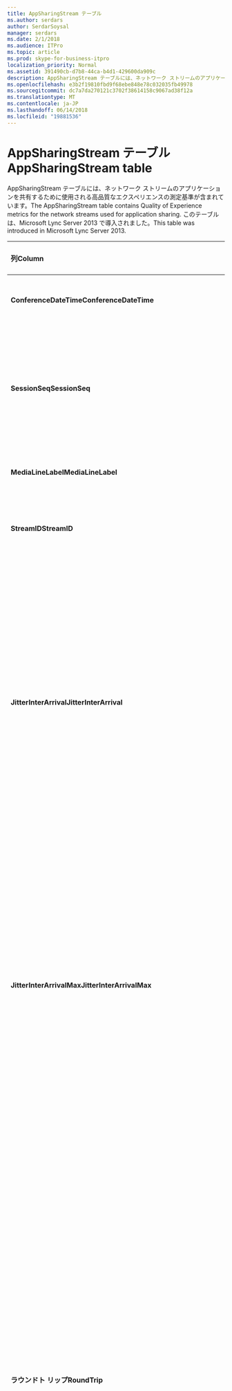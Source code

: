 ```yaml
---
title: AppSharingStream テーブル
ms.author: serdars
author: SerdarSoysal
manager: serdars
ms.date: 2/1/2018
ms.audience: ITPro
ms.topic: article
ms.prod: skype-for-business-itpro
localization_priority: Normal
ms.assetid: 391490cb-d7b8-44ca-b4d1-429600da909c
description: AppSharingStream テーブルには、ネットワーク ストリームのアプリケーションを共有するために使用される高品質なエクスペリエンスの測定基準が含まれています。 このテーブルは、Microsoft Lync Server 2013 で導入されました。
ms.openlocfilehash: e3b2f19810fbd9f68ebe848e78c032035fb49978
ms.sourcegitcommit: dc7a7da270121c3702f38614158c9067ad38f12a
ms.translationtype: MT
ms.contentlocale: ja-JP
ms.lasthandoff: 06/14/2018
ms.locfileid: "19881536"
---
```

# <a name="appsharingstream-table"></a><span data-ttu-id="efdb5-104">AppSharingStream テーブル</span><span class="sxs-lookup"><span data-stu-id="efdb5-104">AppSharingStream table</span></span>
 
<span data-ttu-id="efdb5-105">AppSharingStream テーブルには、ネットワーク ストリームのアプリケーションを共有するために使用される高品質なエクスペリエンスの測定基準が含まれています。</span><span class="sxs-lookup"><span data-stu-id="efdb5-105">The AppSharingStream table contains Quality of Experience metrics for the network streams used for application sharing.</span></span> <span data-ttu-id="efdb5-106">このテーブルは、Microsoft Lync Server 2013 で導入されました。</span><span class="sxs-lookup"><span data-stu-id="efdb5-106">This table was introduced in Microsoft Lync Server 2013.</span></span>
  
|<span data-ttu-id="efdb5-107">**列**</span><span class="sxs-lookup"><span data-stu-id="efdb5-107">**Column**</span></span>|<span data-ttu-id="efdb5-108">**データ型**</span><span class="sxs-lookup"><span data-stu-id="efdb5-108">**Data Type**</span></span>|<span data-ttu-id="efdb5-109">**キーまたはインデックス**</span><span class="sxs-lookup"><span data-stu-id="efdb5-109">**Key/Index**</span></span>|<span data-ttu-id="efdb5-110">**詳細**</span><span class="sxs-lookup"><span data-stu-id="efdb5-110">**Details**</span></span>|
|:-----|:-----|:-----|:-----|
|<span data-ttu-id="efdb5-111">**ConferenceDateTime**</span><span class="sxs-lookup"><span data-stu-id="efdb5-111">**ConferenceDateTime**</span></span> <br/> |<span data-ttu-id="efdb5-112">日付時刻</span><span class="sxs-lookup"><span data-stu-id="efdb5-112">dateTime</span></span>  <br/> |<span data-ttu-id="efdb5-113">プライマリ サーバーで、外部</span><span class="sxs-lookup"><span data-stu-id="efdb5-113">Primary, Foreign</span></span>  <br/> |<span data-ttu-id="efdb5-114">日付と時刻、セッションを開始します。</span><span class="sxs-lookup"><span data-stu-id="efdb5-114">Date and time that the session started.</span></span>  <br/> |
|<span data-ttu-id="efdb5-115">**SessionSeq**</span><span class="sxs-lookup"><span data-stu-id="efdb5-115">**SessionSeq**</span></span> <br/> |<span data-ttu-id="efdb5-116">int</span><span class="sxs-lookup"><span data-stu-id="efdb5-116">int</span></span>  <br/> |<span data-ttu-id="efdb5-117">プライマリ サーバーで、外部</span><span class="sxs-lookup"><span data-stu-id="efdb5-117">Primary, Foreign</span></span>  <br/> |<span data-ttu-id="efdb5-118">同時日付けと同時に開始されたセッションの間で区別するために使用される一連の識別子です。</span><span class="sxs-lookup"><span data-stu-id="efdb5-118">Sequential identifier used to distinguish between sessions that started on the same date and at the same time.</span></span>  <br/> |
|<span data-ttu-id="efdb5-119">**MediaLineLabel**</span><span class="sxs-lookup"><span data-stu-id="efdb5-119">**MediaLineLabel**</span></span> <br/> |<span data-ttu-id="efdb5-120">tinyint</span><span class="sxs-lookup"><span data-stu-id="efdb5-120">tinyint</span></span>  <br/> |<span data-ttu-id="efdb5-121">プライマリ サーバーで、外部</span><span class="sxs-lookup"><span data-stu-id="efdb5-121">Primary, Foreign</span></span>  <br/> | <span data-ttu-id="efdb5-122">[MediaLine テーブル](https://docs.microsoft.com/en-us/skypeforbusiness/schema-reference/quality-of-experience-qoe-database-schema/medialine-0)を参照してください。</span><span class="sxs-lookup"><span data-stu-id="efdb5-122">See [MediaLine Table](https://docs.microsoft.com/en-us/skypeforbusiness/schema-reference/quality-of-experience-qoe-database-schema/medialine-0).</span></span> <br/> |
|<span data-ttu-id="efdb5-123">**StreamID**</span><span class="sxs-lookup"><span data-stu-id="efdb5-123">**StreamID**</span></span> <br/> |<span data-ttu-id="efdb5-124">int</span><span class="sxs-lookup"><span data-stu-id="efdb5-124">int</span></span>  <br/> |<span data-ttu-id="efdb5-125">Primary</span><span class="sxs-lookup"><span data-stu-id="efdb5-125">Primary</span></span>  <br/> |<span data-ttu-id="efdb5-126">ストリームを共有するアプリケーションの一意の識別子です。</span><span class="sxs-lookup"><span data-stu-id="efdb5-126">Unique identifier of the application sharing stream.</span></span>  <br/> |
|<span data-ttu-id="efdb5-127">**JitterInterArrival**</span><span class="sxs-lookup"><span data-stu-id="efdb5-127">**JitterInterArrival**</span></span> <br/> |<span data-ttu-id="efdb5-128">int</span><span class="sxs-lookup"><span data-stu-id="efdb5-128">int</span></span>  <br/> ||<span data-ttu-id="efdb5-p103">RTP パケットの着信間に検出された平均ジッター (ジッターとは、通話の "揺れ" の測定値です)。通常、この値が高い場合は、輻輳やメディア サーバーの過負荷の原因が考えられます。その結果、音声のひずみや欠落が生じます。</span><span class="sxs-lookup"><span data-stu-id="efdb5-p103">Average jitter detected between RTP packet arrivals. (Jitter is a measure of the "shakiness" of a call.) High jitter values are typically caused by congestion or an overloaded media server, and result in distorted or lost audio.</span></span>  <br/> |
|<span data-ttu-id="efdb5-131">**JitterInterArrivalMax**</span><span class="sxs-lookup"><span data-stu-id="efdb5-131">**JitterInterArrivalMax**</span></span> <br/> |<span data-ttu-id="efdb5-132">int</span><span class="sxs-lookup"><span data-stu-id="efdb5-132">int</span></span>  <br/> ||<span data-ttu-id="efdb5-133">最大変位は RTP パケットの到着の間に検出します。</span><span class="sxs-lookup"><span data-stu-id="efdb5-133">Maximum jitter detected between RTP packet arrivals.</span></span> <span data-ttu-id="efdb5-134">(ジッタとは、呼び出しの「揺れ」の尺度のことです)。高ジッタ値は、通常負荷またはオーバー ロードされたメディア サーバーでは、によって発生し、オーディオがゆがんでいる、または失われると。</span><span class="sxs-lookup"><span data-stu-id="efdb5-134">(Jitter is a measure of the "shakiness" of a call.) High jitter values are typically caused by congestion or an overloaded media server, and result in distorted or lost audio.</span></span>  <br/> |
|<span data-ttu-id="efdb5-135">**ラウンドト リップ**</span><span class="sxs-lookup"><span data-stu-id="efdb5-135">**RoundTrip**</span></span> <br/> |<span data-ttu-id="efdb5-136">int</span><span class="sxs-lookup"><span data-stu-id="efdb5-136">int</span></span>  <br/> ||<span data-ttu-id="efdb5-p105">リアルタイム転送プロトコル (RTP) パケットが別のエンドポイントとの間を往復するのに要する平均時間 (ミリ秒単位)。200 ミリ秒以下の往復時間が許容できる品質と見なされます。</span><span class="sxs-lookup"><span data-stu-id="efdb5-p105">Average amount of (in milliseconds) required for a Real-Time Transport Protocol packet to travel to another endpoint and then back. Round-trip times of 200 milliseconds or less are considered of acceptable quality.</span></span>  <br/> <span data-ttu-id="efdb5-p106">この値が高い場合は、国際通話ルーティング、ルーティングの構成ミス、メディア サーバーの過負荷などの原因が考えられます。その結果、双方向のリアルタイムの音声会話が難しくなります。</span><span class="sxs-lookup"><span data-stu-id="efdb5-p106">High round-trip values can be caused by international call routing; a routing misconfiguration; or an overloaded media server. High round-trip times result in difficulties with two-way, real-time audio conversations.</span></span>  <br/> |
|<span data-ttu-id="efdb5-141">**RoundTripMax**</span><span class="sxs-lookup"><span data-stu-id="efdb5-141">**RoundTripMax**</span></span> <br/> |<span data-ttu-id="efdb5-142">int</span><span class="sxs-lookup"><span data-stu-id="efdb5-142">int</span></span>  <br/> ||<span data-ttu-id="efdb5-143">最大量 (単位はミリ秒) のリアルタイム転送プロトコル パケットを別のエンドポイントに移動し、バックアップに必要な。</span><span class="sxs-lookup"><span data-stu-id="efdb5-143">Maximum amount of (in milliseconds) required for a Real-Time Transport Protocol packet to travel to another endpoint and then back.</span></span> <span data-ttu-id="efdb5-144">200 ミリ秒以下の往復時間が許容できる品質と見なされます。</span><span class="sxs-lookup"><span data-stu-id="efdb5-144">Round-trip times of 200 milliseconds or less are considered of acceptable quality.</span></span>  <br/> <span data-ttu-id="efdb5-p108">この値が高い場合は、国際通話ルーティング、ルーティングの構成ミス、メディア サーバーの過負荷などの原因が考えられます。その結果、双方向のリアルタイムの音声会話が難しくなります。</span><span class="sxs-lookup"><span data-stu-id="efdb5-p108">High round-trip values can be caused by international call routing; a routing misconfiguration; or an overloaded media server. High round-trip times result in difficulties with two-way, real-time audio conversations.</span></span>  <br/> |
|<span data-ttu-id="efdb5-147">**PacketLossRate**</span><span class="sxs-lookup"><span data-stu-id="efdb5-147">**PacketLossRate**</span></span> <br/> |<span data-ttu-id="efdb5-148">float</span><span class="sxs-lookup"><span data-stu-id="efdb5-148">float</span></span>  <br/> ||<span data-ttu-id="efdb5-p109">リアルタイム転送プロトコル (RTP) パケット損失の平均レート。(パケット損失は、RTP パケット、つまりインターネット経由で音声とビデオを転送するために使われるプロトコルの一種で、パケットが宛先に到達できなかったときに発生します)。この値が高い場合は、輻輳、帯域幅の不足、ワイヤレスの輻輳または干渉、メディア サーバーの過負荷などの原因が考えられます。パケット損失が発生すると、通常、音声のひずみや欠落が生じます。</span><span class="sxs-lookup"><span data-stu-id="efdb5-p109">Average rate of Real-Time Transport Protocol (RTP) packet loss. (Packet loss occurs when RTP packets, a protocol used for transmitting audio and video across the Internet, failed to reach their destination.) High loss rates are generally caused by congestion; lack of bandwidth; wireless congestion or interference; or an overloaded media server. Packet loss typically results in distorted or lost audio.</span></span>  <br/> |
|<span data-ttu-id="efdb5-152">**PacketLossRateMax**</span><span class="sxs-lookup"><span data-stu-id="efdb5-152">**PacketLossRateMax**</span></span> <br/> |<span data-ttu-id="efdb5-153">float</span><span class="sxs-lookup"><span data-stu-id="efdb5-153">float</span></span>  <br/> ||<span data-ttu-id="efdb5-154">リアルタイム転送プロトコル (RTP) パケット損失の最大速度です。</span><span class="sxs-lookup"><span data-stu-id="efdb5-154">Maximum rate of Real-Time Transport Protocol (RTP) packet loss.</span></span> <span data-ttu-id="efdb5-155">(パケット ・ ロスは、送信先に到達するのには、RTP パケットをインターネット経由でオーディオとビデオを送信するために使用されるプロトコルが失敗したとき発生します)。高損失率の原因として多い混雑します。帯域幅が不足しています。ワイヤレスの輻輳または干渉します。または、オーバー ロードされたメディア サーバーを選択します。</span><span class="sxs-lookup"><span data-stu-id="efdb5-155">(Packet loss occurs when RTP packets, a protocol used for transmitting audio and video across the Internet, failed to reach their destination.) High loss rates are generally caused by congestion; lack of bandwidth; wireless congestion or interference; or an overloaded media server.</span></span> <span data-ttu-id="efdb5-156">パケット損失が発生すると、通常、音声のひずみや欠落が生じます。</span><span class="sxs-lookup"><span data-stu-id="efdb5-156">Packet loss typically results in distorted or lost audio.</span></span>  <br/> |
|<span data-ttu-id="efdb5-157">**PacketUtilization**</span><span class="sxs-lookup"><span data-stu-id="efdb5-157">**PacketUtilization**</span></span> <br/> |<span data-ttu-id="efdb5-158">int</span><span class="sxs-lookup"><span data-stu-id="efdb5-158">int</span></span>  <br/> ||<span data-ttu-id="efdb5-159">送信されるパケットの数です。</span><span class="sxs-lookup"><span data-stu-id="efdb5-159">Number of packets sent.</span></span>  <br/> |
|<span data-ttu-id="efdb5-160">**BandwidthEst**</span><span class="sxs-lookup"><span data-stu-id="efdb5-160">**BandwidthEst**</span></span> <br/> |<span data-ttu-id="efdb5-161">int</span><span class="sxs-lookup"><span data-stu-id="efdb5-161">int</span></span>  <br/> ||<span data-ttu-id="efdb5-162">セッションの最後に使用可能な一方向の帯域幅を推定します。</span><span class="sxs-lookup"><span data-stu-id="efdb5-162">Estimated one-way bandwidth available at the end of the session.</span></span> <span data-ttu-id="efdb5-163">1 秒あたりのビット数で報告されます。</span><span class="sxs-lookup"><span data-stu-id="efdb5-163">Reported in bits per second.</span></span>  <br/> |
|<span data-ttu-id="efdb5-164">**AppSharingPayloadDescription**</span><span class="sxs-lookup"><span data-stu-id="efdb5-164">**AppSharingPayloadDescription**</span></span> <br/> |<span data-ttu-id="efdb5-165">int</span><span class="sxs-lookup"><span data-stu-id="efdb5-165">int</span></span>  <br/> ||<span data-ttu-id="efdb5-166">ペイロードを共有するアプリケーションの説明です。</span><span class="sxs-lookup"><span data-stu-id="efdb5-166">Description of the application sharing payload.</span></span>  <br/> |
|<span data-ttu-id="efdb5-167">**RelativeOneWayTotal**</span><span class="sxs-lookup"><span data-stu-id="efdb5-167">**RelativeOneWayTotal**</span></span> <br/> |<span data-ttu-id="efdb5-168">float</span><span class="sxs-lookup"><span data-stu-id="efdb5-168">float</span></span>  <br/> ||<span data-ttu-id="efdb5-169">一方向の遅延時間の合計金額です。</span><span class="sxs-lookup"><span data-stu-id="efdb5-169">Total amount of one-way latency.</span></span> <span data-ttu-id="efdb5-170">相対的な一方向の遅延時間は、クライアントとサーバー間の遅延を測定します。</span><span class="sxs-lookup"><span data-stu-id="efdb5-170">Relative one-way latency measures the delay between the client and the server.</span></span>  <br/> |
|<span data-ttu-id="efdb5-171">**RelativeOneWayAverage**</span><span class="sxs-lookup"><span data-stu-id="efdb5-171">**RelativeOneWayAverage**</span></span> <br/> |<span data-ttu-id="efdb5-172">float</span><span class="sxs-lookup"><span data-stu-id="efdb5-172">float</span></span>  <br/> ||<span data-ttu-id="efdb5-173">一方向の遅延時間の平均量。</span><span class="sxs-lookup"><span data-stu-id="efdb5-173">Average amount of one-way latency.</span></span> <span data-ttu-id="efdb5-174">相対的な一方向の遅延時間は、クライアントとサーバー間の遅延を測定します。</span><span class="sxs-lookup"><span data-stu-id="efdb5-174">Relative one-way latency measures the delay between the client and the server.</span></span>  <br/> |
|<span data-ttu-id="efdb5-175">**RelativeOneWayMax**</span><span class="sxs-lookup"><span data-stu-id="efdb5-175">**RelativeOneWayMax**</span></span> <br/> |<span data-ttu-id="efdb5-176">float</span><span class="sxs-lookup"><span data-stu-id="efdb5-176">float</span></span>  <br/> ||<span data-ttu-id="efdb5-177">一方向の遅延時間の最大数。</span><span class="sxs-lookup"><span data-stu-id="efdb5-177">Maximum amount of one-way latency.</span></span> <span data-ttu-id="efdb5-178">相対的な一方向の遅延時間は、クライアントとサーバー間の遅延を測定します。</span><span class="sxs-lookup"><span data-stu-id="efdb5-178">Relative one-way latency measures the delay between the client and the server.</span></span>  <br/> |
|<span data-ttu-id="efdb5-179">**RelativeOneWayBurstOccurrences**</span><span class="sxs-lookup"><span data-stu-id="efdb5-179">**RelativeOneWayBurstOccurrences**</span></span> <br/> |<span data-ttu-id="efdb5-180">int</span><span class="sxs-lookup"><span data-stu-id="efdb5-180">int</span></span>  <br/> ||<span data-ttu-id="efdb5-181">合計の一方向のバースト発生数です。</span><span class="sxs-lookup"><span data-stu-id="efdb5-181">Total one-way burst occurrences.</span></span> <span data-ttu-id="efdb5-182">「集中」の転送は、安定ではなく予期しない状態でのデータのフロー転送です。</span><span class="sxs-lookup"><span data-stu-id="efdb5-182">A "bursty" transmission is a transmission where data flows in unpredictable bursts as opposed to a steady stream.</span></span> <span data-ttu-id="efdb5-183">このメトリックは、クライアントとサーバー間のデータ フローを測定します。</span><span class="sxs-lookup"><span data-stu-id="efdb5-183">This metric measures data flow between the client and the server.</span></span>  <br/> |
|<span data-ttu-id="efdb5-184">**RelativeOneWayBurstDensity**</span><span class="sxs-lookup"><span data-stu-id="efdb5-184">**RelativeOneWayBurstDensity**</span></span> <br/> |<span data-ttu-id="efdb5-185">float</span><span class="sxs-lookup"><span data-stu-id="efdb5-185">float</span></span>  <br/> ||<span data-ttu-id="efdb5-186">合計の一方向のバースト密度。</span><span class="sxs-lookup"><span data-stu-id="efdb5-186">Total one-way burst density.</span></span> <span data-ttu-id="efdb5-187">「集中」の転送は、安定ではなく予期しない状態でのデータのフロー転送です。</span><span class="sxs-lookup"><span data-stu-id="efdb5-187">A "bursty" transmission is a transmission where data flows in unpredictable bursts as opposed to a steady stream.</span></span> <span data-ttu-id="efdb5-188">このメトリックは、クライアントとサーバー間のデータ フローを測定します。</span><span class="sxs-lookup"><span data-stu-id="efdb5-188">This metric measures data flow between the client and the server.</span></span>  <br/> |
|<span data-ttu-id="efdb5-189">**RelativeOneWayBurstDuration**</span><span class="sxs-lookup"><span data-stu-id="efdb5-189">**RelativeOneWayBurstDuration**</span></span> <br/> |<span data-ttu-id="efdb5-190">float</span><span class="sxs-lookup"><span data-stu-id="efdb5-190">float</span></span>  <br/> ||<span data-ttu-id="efdb5-191">合計の一方向のバーストの継続時間です。</span><span class="sxs-lookup"><span data-stu-id="efdb5-191">Total one-way burst duration.</span></span> <span data-ttu-id="efdb5-192">「集中」の転送は、安定ではなく予期しない状態でのデータのフロー転送です。</span><span class="sxs-lookup"><span data-stu-id="efdb5-192">A "bursty" transmission is a transmission where data flows in unpredictable bursts as opposed to a steady stream.</span></span> <span data-ttu-id="efdb5-193">このメトリックは、クライアントとサーバー間のデータ フローを測定します。</span><span class="sxs-lookup"><span data-stu-id="efdb5-193">This metric measures data flow between the client and the server.</span></span>  <br/> |
|<span data-ttu-id="efdb5-194">**RelativeOneWayGapOccurrences**</span><span class="sxs-lookup"><span data-stu-id="efdb5-194">**RelativeOneWayGapOccurrences**</span></span> <br/> |<span data-ttu-id="efdb5-195">int</span><span class="sxs-lookup"><span data-stu-id="efdb5-195">int</span></span>  <br/> ||<span data-ttu-id="efdb5-196">合計の一方向のギャップの発生数です。</span><span class="sxs-lookup"><span data-stu-id="efdb5-196">Total one-way gap occurrences.</span></span> <span data-ttu-id="efdb5-197">「集中」の転送では、転送、安定したストリームではなく予期しない状態でのデータのフローギャップは、これらのバーストの間の遅延を指定します。</span><span class="sxs-lookup"><span data-stu-id="efdb5-197">A "bursty" transmission is a transmission where data flows in unpredictable bursts as opposed to a steady stream; gaps indicate delays between these bursts.</span></span> <span data-ttu-id="efdb5-198">このメトリックは、クライアントとサーバー間のデータ フローを測定します。</span><span class="sxs-lookup"><span data-stu-id="efdb5-198">This metric measures data flow between the client and the server.</span></span>  <br/> |
|<span data-ttu-id="efdb5-199">**RelativeOneWayGapDensity**</span><span class="sxs-lookup"><span data-stu-id="efdb5-199">**RelativeOneWayGapDensity**</span></span> <br/> |<span data-ttu-id="efdb5-200">float</span><span class="sxs-lookup"><span data-stu-id="efdb5-200">float</span></span>  <br/> ||<span data-ttu-id="efdb5-201">合計の一方向のギャップ密度。</span><span class="sxs-lookup"><span data-stu-id="efdb5-201">Total one-way gap density.</span></span> <span data-ttu-id="efdb5-202">「集中」の転送では、転送、安定したストリームではなく予期しない状態でのデータのフローギャップは、これらのバーストの間の遅延を指定します。</span><span class="sxs-lookup"><span data-stu-id="efdb5-202">A "bursty" transmission is a transmission where data flows in unpredictable bursts as opposed to a steady stream; gaps indicate delays between these bursts.</span></span> <span data-ttu-id="efdb5-203">このメトリックは、クライアントとサーバー間のデータ フローを測定します。</span><span class="sxs-lookup"><span data-stu-id="efdb5-203">This metric measures data flow between the client and the server.</span></span>  <br/> |
|<span data-ttu-id="efdb5-204">**RelativeOneWayGapDuration**</span><span class="sxs-lookup"><span data-stu-id="efdb5-204">**RelativeOneWayGapDuration**</span></span> <br/> |<span data-ttu-id="efdb5-205">float</span><span class="sxs-lookup"><span data-stu-id="efdb5-205">float</span></span>  <br/> ||<span data-ttu-id="efdb5-206">合計の一方向のギャップの期間です。</span><span class="sxs-lookup"><span data-stu-id="efdb5-206">Total one-way gap duration.</span></span> <span data-ttu-id="efdb5-207">「集中」の転送では、転送、安定したストリームではなく予期しない状態でのデータのフローギャップは、これらのバーストの間の遅延を指定します。</span><span class="sxs-lookup"><span data-stu-id="efdb5-207">A "bursty" transmission is a transmission where data flows in unpredictable bursts as opposed to a steady stream; gaps indicate delays between these bursts.</span></span> <span data-ttu-id="efdb5-208">このメトリックは、クライアントとサーバー間のデータ フローを測定します。</span><span class="sxs-lookup"><span data-stu-id="efdb5-208">This metric measures data flow between the client and the server.</span></span>  <br/> |
|<span data-ttu-id="efdb5-209">**ApplicationSharingType**</span><span class="sxs-lookup"><span data-stu-id="efdb5-209">**ApplicationSharingType**</span></span> <br/> |<span data-ttu-id="efdb5-210">varChar(256)</span><span class="sxs-lookup"><span data-stu-id="efdb5-210">varChar(256)</span></span>  <br/> ||<span data-ttu-id="efdb5-211">(共有またはビューアー) に、アプリケーション ロールとコンテンツを入力します。</span><span class="sxs-lookup"><span data-stu-id="efdb5-211">Application role (Sharer or Viewer) and content type.</span></span>  <br/> |
|<span data-ttu-id="efdb5-212">**RDPTileProcessingLatencyTotal**</span><span class="sxs-lookup"><span data-stu-id="efdb5-212">**RDPTileProcessingLatencyTotal**</span></span> <br/> |<span data-ttu-id="efdb5-213">float</span><span class="sxs-lookup"><span data-stu-id="efdb5-213">float</span></span>  <br/> ||<span data-ttu-id="efdb5-214">リモート デスクトップ プロトコル (RDP) タイルの処理時間の合計です。</span><span class="sxs-lookup"><span data-stu-id="efdb5-214">Total processing time for remote desktop protocol (RDP) tiles.</span></span> <span data-ttu-id="efdb5-215">表示エクスペリエンスで遅延が長く高い合計に相当します。</span><span class="sxs-lookup"><span data-stu-id="efdb5-215">A higher total equates to a longer delay in the viewing experience.</span></span>  <br/> |
|<span data-ttu-id="efdb5-216">**RDPTileProcessingLatencyAverage**</span><span class="sxs-lookup"><span data-stu-id="efdb5-216">**RDPTileProcessingLatencyAverage**</span></span> <br/> |<span data-ttu-id="efdb5-217">float</span><span class="sxs-lookup"><span data-stu-id="efdb5-217">float</span></span>  <br/> ||<span data-ttu-id="efdb5-218">リモート デスクトップ プロトコル (RDP) タイルの処理時間の平均値します。</span><span class="sxs-lookup"><span data-stu-id="efdb5-218">Average processing time for remote desktop protocol (RDP) tiles.</span></span> <span data-ttu-id="efdb5-219">表示エクスペリエンスで遅延が長く高い合計に相当します。</span><span class="sxs-lookup"><span data-stu-id="efdb5-219">A higher total equates to a longer delay in the viewing experience.</span></span>  <br/> |
|<span data-ttu-id="efdb5-220">**RDPTileProcessingLatencyMax**</span><span class="sxs-lookup"><span data-stu-id="efdb5-220">**RDPTileProcessingLatencyMax**</span></span> <br/> |<span data-ttu-id="efdb5-221">float</span><span class="sxs-lookup"><span data-stu-id="efdb5-221">float</span></span>  <br/> ||<span data-ttu-id="efdb5-222">リモート デスクトップ プロトコル (RDP) の最大の処理時間を並べて表示します。</span><span class="sxs-lookup"><span data-stu-id="efdb5-222">Maximum processing time for remote desktop protocol (RDP) tiles.</span></span> <span data-ttu-id="efdb5-223">表示エクスペリエンスで遅延が長く高い合計に相当します。</span><span class="sxs-lookup"><span data-stu-id="efdb5-223">A higher total equates to a longer delay in the viewing experience.</span></span>  <br/> |
|<span data-ttu-id="efdb5-224">**RDPTileProcessingLatencyBurstOccurrences**</span><span class="sxs-lookup"><span data-stu-id="efdb5-224">**RDPTileProcessingLatencyBurstOccurrences**</span></span> <br/> |<span data-ttu-id="efdb5-225">int</span><span class="sxs-lookup"><span data-stu-id="efdb5-225">int</span></span>  <br/> ||<span data-ttu-id="efdb5-226">リモート デスクトップ プロトコル (RDP) タイルの処理時間の出現をバーストします。</span><span class="sxs-lookup"><span data-stu-id="efdb5-226">Burst occurrences in the processing time for remote desktop protocol (RDP) tiles.</span></span> <span data-ttu-id="efdb5-227">「集中」の転送は、安定ではなく予期しない状態でのデータのフロー転送です。</span><span class="sxs-lookup"><span data-stu-id="efdb5-227">A "bursty" transmission is a transmission where data flows in unpredictable bursts as opposed to a steady stream.</span></span>  <br/> |
|<span data-ttu-id="efdb5-228">**RDPTileProcessingLatencyBurstDensity**</span><span class="sxs-lookup"><span data-stu-id="efdb5-228">**RDPTileProcessingLatencyBurstDensity**</span></span> <br/> |<span data-ttu-id="efdb5-229">float</span><span class="sxs-lookup"><span data-stu-id="efdb5-229">float</span></span>  <br/> ||<span data-ttu-id="efdb5-230">リモート デスクトップ プロトコル (RDP) タイルの処理時間の密度をバーストします。</span><span class="sxs-lookup"><span data-stu-id="efdb5-230">Burst density in the processing time for remote desktop protocol (RDP) tiles.</span></span> <span data-ttu-id="efdb5-231">「集中」の転送は、安定ではなく予期しない状態でのデータのフロー転送です。</span><span class="sxs-lookup"><span data-stu-id="efdb5-231">A "bursty" transmission is a transmission where data flows in unpredictable bursts as opposed to a steady stream.</span></span>  <br/> |
|<span data-ttu-id="efdb5-232">**RDPTileProcessingLatencyBurstDuration**</span><span class="sxs-lookup"><span data-stu-id="efdb5-232">**RDPTileProcessingLatencyBurstDuration**</span></span> <br/> |<span data-ttu-id="efdb5-233">float</span><span class="sxs-lookup"><span data-stu-id="efdb5-233">float</span></span>  <br/> ||<span data-ttu-id="efdb5-234">リモート デスクトップ プロトコル (RDP) タイルの処理時間の期間をバーストします。</span><span class="sxs-lookup"><span data-stu-id="efdb5-234">Burst duration in the processing time for remote desktop protocol (RDP) tiles.</span></span> <span data-ttu-id="efdb5-235">「集中」の転送は、安定ではなく予期しない状態でのデータのフロー転送です。</span><span class="sxs-lookup"><span data-stu-id="efdb5-235">A "bursty" transmission is a transmission where data flows in unpredictable bursts as opposed to a steady stream.</span></span>  <br/> |
|<span data-ttu-id="efdb5-236">**RDPTileProcessingLatencyGapOccurrences**</span><span class="sxs-lookup"><span data-stu-id="efdb5-236">**RDPTileProcessingLatencyGapOccurrences**</span></span> <br/> |<span data-ttu-id="efdb5-237">int</span><span class="sxs-lookup"><span data-stu-id="efdb5-237">int</span></span>  <br/> ||<span data-ttu-id="efdb5-238">リモート デスクトップ プロトコル (RDP) タイルの処理時間でのギャップ発生数です。</span><span class="sxs-lookup"><span data-stu-id="efdb5-238">Gap occurrences in the processing time for remote desktop protocol (RDP) tiles.</span></span>  <br/> |
|<span data-ttu-id="efdb5-239">**RDPTileProcessingLatencyGapDensity**</span><span class="sxs-lookup"><span data-stu-id="efdb5-239">**RDPTileProcessingLatencyGapDensity**</span></span> <br/> |<span data-ttu-id="efdb5-240">float</span><span class="sxs-lookup"><span data-stu-id="efdb5-240">float</span></span>  <br/> ||<span data-ttu-id="efdb5-241">リモート デスクトップ プロトコル (RDP) タイルの処理時間でのギャップ密度。</span><span class="sxs-lookup"><span data-stu-id="efdb5-241">Gap density in the processing time for remote desktop protocol (RDP) tiles.</span></span> <span data-ttu-id="efdb5-242">ギャップの低密度より優れた表示エクスペリエンスに相当します。</span><span class="sxs-lookup"><span data-stu-id="efdb5-242">Low gap density equates to a better viewing experience.</span></span>  <br/> |
|<span data-ttu-id="efdb5-243">**RDPTileProcessingLatencyGapDuration**</span><span class="sxs-lookup"><span data-stu-id="efdb5-243">**RDPTileProcessingLatencyGapDuration**</span></span> <br/> |<span data-ttu-id="efdb5-244">float</span><span class="sxs-lookup"><span data-stu-id="efdb5-244">float</span></span>  <br/> ||<span data-ttu-id="efdb5-245">リモート デスクトップ プロトコル (RDP) タイルの処理時間の間隔の期間です。</span><span class="sxs-lookup"><span data-stu-id="efdb5-245">Gap duration in the processing time for remote desktop protocol (RDP) tiles.</span></span> <span data-ttu-id="efdb5-246">短い間隔の期間は、表示エクスペリエンスを向上させるに似ています。</span><span class="sxs-lookup"><span data-stu-id="efdb5-246">Short gap durations equate to a better viewing experience.</span></span>  <br/> |
|<span data-ttu-id="efdb5-247">**CaptureTileRateTotal**</span><span class="sxs-lookup"><span data-stu-id="efdb5-247">**CaptureTileRateTotal**</span></span> <br/> |<span data-ttu-id="efdb5-248">float</span><span class="sxs-lookup"><span data-stu-id="efdb5-248">float</span></span>  <br/> ||<span data-ttu-id="efdb5-249">(1 秒あたりのタイル) でキャプチャされたタイルの合計の割合。</span><span class="sxs-lookup"><span data-stu-id="efdb5-249">Total rate of captured tiles (in tiles per second).</span></span>  <br/> |
|<span data-ttu-id="efdb5-250">**CaptureTileRateAverage**</span><span class="sxs-lookup"><span data-stu-id="efdb5-250">**CaptureTileRateAverage**</span></span> <br/> |<span data-ttu-id="efdb5-251">float</span><span class="sxs-lookup"><span data-stu-id="efdb5-251">float</span></span>  <br/> ||<span data-ttu-id="efdb5-252">(1 秒あたりのタイル) でキャプチャされたタイルの平均レート。</span><span class="sxs-lookup"><span data-stu-id="efdb5-252">Average rate of captured tiles (in tiles per second).</span></span>  <br/> |
|<span data-ttu-id="efdb5-253">**CaptureTileRateMax**</span><span class="sxs-lookup"><span data-stu-id="efdb5-253">**CaptureTileRateMax**</span></span> <br/> |<span data-ttu-id="efdb5-254">float</span><span class="sxs-lookup"><span data-stu-id="efdb5-254">float</span></span>  <br/> ||<span data-ttu-id="efdb5-255">(1 秒あたりのタイル) でキャプチャされたタイルの最大数です。</span><span class="sxs-lookup"><span data-stu-id="efdb5-255">Maximum rate of captured tiles (in tiles per second).</span></span>  <br/> |
|<span data-ttu-id="efdb5-256">**CaptureTileRateBurstOccurrences**</span><span class="sxs-lookup"><span data-stu-id="efdb5-256">**CaptureTileRateBurstOccurrences**</span></span> <br/> |<span data-ttu-id="efdb5-257">t</span><span class="sxs-lookup"><span data-stu-id="efdb5-257">in t</span></span>  <br/> ||<span data-ttu-id="efdb5-258">(1 秒あたりのタイル) でキャプチャされたタイルのレートでの出現箇所をバーストします。</span><span class="sxs-lookup"><span data-stu-id="efdb5-258">Burst occurrences in the rate of captured tiles (in tiles per second).</span></span>  <br/> |
|<span data-ttu-id="efdb5-259">**CaptureTileRateBurstDensity**</span><span class="sxs-lookup"><span data-stu-id="efdb5-259">**CaptureTileRateBurstDensity**</span></span> <br/> |<span data-ttu-id="efdb5-260">float</span><span class="sxs-lookup"><span data-stu-id="efdb5-260">float</span></span>  <br/> ||<span data-ttu-id="efdb5-261">(1 秒あたりのタイル) でキャプチャされたタイルのレートの密度をバーストします。</span><span class="sxs-lookup"><span data-stu-id="efdb5-261">Burst density in the rate of captured tiles (in tiles per second).</span></span>  <br/> |
|<span data-ttu-id="efdb5-262">**CaptureTileRateBurstDuration**</span><span class="sxs-lookup"><span data-stu-id="efdb5-262">**CaptureTileRateBurstDuration**</span></span> <br/> |<span data-ttu-id="efdb5-263">float</span><span class="sxs-lookup"><span data-stu-id="efdb5-263">float</span></span>  <br/> ||<span data-ttu-id="efdb5-264">(1 秒あたりのタイル) でキャプチャされたタイルのレートでは、期間をバーストします。</span><span class="sxs-lookup"><span data-stu-id="efdb5-264">Burst duration in the rate of captured tiles (in tiles per second).</span></span>  <br/> |
|<span data-ttu-id="efdb5-265">**CaptureTileRateGapOccurrences**</span><span class="sxs-lookup"><span data-stu-id="efdb5-265">**CaptureTileRateGapOccurrences**</span></span> <br/> |<span data-ttu-id="efdb5-266">int</span><span class="sxs-lookup"><span data-stu-id="efdb5-266">int</span></span>  <br/> ||<span data-ttu-id="efdb5-267">(1 秒あたりのタイル) でキャプチャされたタイルのレートでのギャップ発生数です。</span><span class="sxs-lookup"><span data-stu-id="efdb5-267">Gap occurrences in the rate of captured tiles (in tiles per second).</span></span>  <br/> |
|<span data-ttu-id="efdb5-268">**CaptureTileRateGapDensity**</span><span class="sxs-lookup"><span data-stu-id="efdb5-268">**CaptureTileRateGapDensity**</span></span> <br/> |<span data-ttu-id="efdb5-269">float</span><span class="sxs-lookup"><span data-stu-id="efdb5-269">float</span></span>  <br/> ||<span data-ttu-id="efdb5-270">(1 秒あたりのタイル) でキャプチャされたタイルのレートでのギャップ密度。</span><span class="sxs-lookup"><span data-stu-id="efdb5-270">Gap density in the rate of captured tiles (in tiles per second).</span></span>  <br/> |
|<span data-ttu-id="efdb5-271">**CaptureTileRateGapDuration**</span><span class="sxs-lookup"><span data-stu-id="efdb5-271">**CaptureTileRateGapDuration**</span></span> <br/> |<span data-ttu-id="efdb5-272">float</span><span class="sxs-lookup"><span data-stu-id="efdb5-272">float</span></span>  <br/> ||<span data-ttu-id="efdb5-273">ギャップ時間 (1 秒あたりのタイル) でキャプチャされたタイルのレートです。</span><span class="sxs-lookup"><span data-stu-id="efdb5-273">Gap duration in the rate of captured tiles (in tiles per second).</span></span>  <br/> |
|<span data-ttu-id="efdb5-274">**SpoiledTilePercentTotal**</span><span class="sxs-lookup"><span data-stu-id="efdb5-274">**SpoiledTilePercentTotal**</span></span> <br/> |<span data-ttu-id="efdb5-275">float</span><span class="sxs-lookup"><span data-stu-id="efdb5-275">float</span></span>  <br/> ||<span data-ttu-id="efdb5-276">ビューアーが届きませんでしたが代わりには破棄され、新しいコンテンツで上書きされるコンテンツの合計の割合。</span><span class="sxs-lookup"><span data-stu-id="efdb5-276">Total percentage of the content that did not reach the viewer but was instead discarded and overwritten by fresh content.</span></span>  <br/> |
|<span data-ttu-id="efdb5-277">**SpoiledTilePercentAverage**</span><span class="sxs-lookup"><span data-stu-id="efdb5-277">**SpoiledTilePercentAverage**</span></span> <br/> |<span data-ttu-id="efdb5-278">float</span><span class="sxs-lookup"><span data-stu-id="efdb5-278">float</span></span>  <br/> ||<span data-ttu-id="efdb5-279">ビューアーが届きませんでしたが代わりには破棄され、新しいコンテンツで上書きされるコンテンツの割合に関する平均。</span><span class="sxs-lookup"><span data-stu-id="efdb5-279">Average percentage of the content that did not reach the viewer but was instead discarded and overwritten by fresh content.</span></span>  <br/> |
|<span data-ttu-id="efdb5-280">**SpoiledTilePercentMax**</span><span class="sxs-lookup"><span data-stu-id="efdb5-280">**SpoiledTilePercentMax**</span></span> <br/> |<span data-ttu-id="efdb5-281">float</span><span class="sxs-lookup"><span data-stu-id="efdb5-281">float</span></span>  <br/> ||<span data-ttu-id="efdb5-282">ビューアーが届きませんでしたが代わりには破棄され、新しいコンテンツで上書きされるコンテンツの最大の割合です。</span><span class="sxs-lookup"><span data-stu-id="efdb5-282">Maximum percentage of the content that did not reach the viewer but was instead discarded and overwritten by fresh content.</span></span>  <br/> |
|<span data-ttu-id="efdb5-283">**SpoiledTilePercentBurstOccurrences**</span><span class="sxs-lookup"><span data-stu-id="efdb5-283">**SpoiledTilePercentBurstOccurrences**</span></span> <br/> |<span data-ttu-id="efdb5-284">int</span><span class="sxs-lookup"><span data-stu-id="efdb5-284">int</span></span>  <br/> ||<span data-ttu-id="efdb5-285">ビューアーが届きませんでしたが代わりには破棄され、新しいコンテンツで上書きされるコンテンツの出現箇所をバーストします。</span><span class="sxs-lookup"><span data-stu-id="efdb5-285">Burst occurrences for the content that did not reach the viewer but was instead discarded and overwritten by fresh content.</span></span>  <br/> |
|<span data-ttu-id="efdb5-286">**SpoiledTilePercentBurstDensity**</span><span class="sxs-lookup"><span data-stu-id="efdb5-286">**SpoiledTilePercentBurstDensity**</span></span> <br/> |<span data-ttu-id="efdb5-287">float</span><span class="sxs-lookup"><span data-stu-id="efdb5-287">float</span></span>  <br/> ||<span data-ttu-id="efdb5-288">ビューアーが届きませんでしたが代わりには破棄され、新しいコンテンツで上書きされるコンテンツの密度をバーストします。</span><span class="sxs-lookup"><span data-stu-id="efdb5-288">Burst density for the content that did not reach the viewer but was instead discarded and overwritten by fresh content.</span></span>  <br/> |
|<span data-ttu-id="efdb5-289">**SpoiledTilePercentBurstDuration**</span><span class="sxs-lookup"><span data-stu-id="efdb5-289">**SpoiledTilePercentBurstDuration**</span></span> <br/> |<span data-ttu-id="efdb5-290">float</span><span class="sxs-lookup"><span data-stu-id="efdb5-290">float</span></span>  <br/> ||<span data-ttu-id="efdb5-291">ビューアーが届きませんでしたが代わりに破棄され、新しい内容で上書きされるコンテンツの存続期間をバーストします。</span><span class="sxs-lookup"><span data-stu-id="efdb5-291">Burst duration for the content that did not reach the viewer but was instead discarded and overwritten by fresh content.</span></span>  <br/> |
|<span data-ttu-id="efdb5-292">**SpoiledTilePercentGapOccurrences**</span><span class="sxs-lookup"><span data-stu-id="efdb5-292">**SpoiledTilePercentGapOccurrences**</span></span> <br/> |<span data-ttu-id="efdb5-293">int</span><span class="sxs-lookup"><span data-stu-id="efdb5-293">int</span></span>  <br/> ||<span data-ttu-id="efdb5-294">ビューアーが届きませんでしたが代わりには破棄され、新しいコンテンツで上書きされるコンテンツのギャップの発生数です。</span><span class="sxs-lookup"><span data-stu-id="efdb5-294">Gap occurrences for the content that did not reach the viewer but was instead discarded and overwritten by fresh content.</span></span>  <br/> |
|<span data-ttu-id="efdb5-295">**SpoiledTilePercentGapDensity**</span><span class="sxs-lookup"><span data-stu-id="efdb5-295">**SpoiledTilePercentGapDensity**</span></span> <br/> |<span data-ttu-id="efdb5-296">float</span><span class="sxs-lookup"><span data-stu-id="efdb5-296">float</span></span>  <br/> ||<span data-ttu-id="efdb5-297">ビューアーが届きませんでしたが代わりには破棄され、新しいコンテンツで上書きされるコンテンツのギャップ密度。</span><span class="sxs-lookup"><span data-stu-id="efdb5-297">Gap density for the content that did not reach the viewer but was instead discarded and overwritten by fresh content.</span></span>  <br/> |
|<span data-ttu-id="efdb5-298">**SpoiledTilePercentGapDuration**</span><span class="sxs-lookup"><span data-stu-id="efdb5-298">**SpoiledTilePercentGapDuration**</span></span> <br/> |<span data-ttu-id="efdb5-299">float</span><span class="sxs-lookup"><span data-stu-id="efdb5-299">float</span></span>  <br/> ||<span data-ttu-id="efdb5-300">ビューアーが届きませんでしたが代わりには破棄され、新しいコンテンツで上書きされるコンテンツのギャップの期間です。</span><span class="sxs-lookup"><span data-stu-id="efdb5-300">Gap duration for the content that did not reach the viewer but was instead discarded and overwritten by fresh content.</span></span>  <br/> |
|<span data-ttu-id="efdb5-301">**ScrapingFrameRateTotal**</span><span class="sxs-lookup"><span data-stu-id="efdb5-301">**ScrapingFrameRateTotal**</span></span> <br/> |<span data-ttu-id="efdb5-302">float</span><span class="sxs-lookup"><span data-stu-id="efdb5-302">float</span></span>  <br/> ||<span data-ttu-id="efdb5-303">グラフィックス ソースから scraped フレームの合計数です。</span><span class="sxs-lookup"><span data-stu-id="efdb5-303">Total number of frames scraped from the graphics source.</span></span>  <br/> |
|<span data-ttu-id="efdb5-304">**ScrapingFrameRateAverage**</span><span class="sxs-lookup"><span data-stu-id="efdb5-304">**ScrapingFrameRateAverage**</span></span> <br/> |<span data-ttu-id="efdb5-305">float</span><span class="sxs-lookup"><span data-stu-id="efdb5-305">float</span></span>  <br/> ||<span data-ttu-id="efdb5-306">グラフィックス ソースから scraped のフレームの数の平均値です。</span><span class="sxs-lookup"><span data-stu-id="efdb5-306">Average number of frames scraped from the graphics source.</span></span>  <br/> |
|<span data-ttu-id="efdb5-307">**ScrapingFrameRateMax**</span><span class="sxs-lookup"><span data-stu-id="efdb5-307">**ScrapingFrameRateMax**</span></span> <br/> |<span data-ttu-id="efdb5-308">float</span><span class="sxs-lookup"><span data-stu-id="efdb5-308">float</span></span>  <br/> ||<span data-ttu-id="efdb5-309">グラフィックス ソースから scraped のフレームの最大数。</span><span class="sxs-lookup"><span data-stu-id="efdb5-309">Maximum number of frames scraped from the graphics source.</span></span>  <br/> |
|<span data-ttu-id="efdb5-310">**ScrapingFrameRateBurstOccurrences**</span><span class="sxs-lookup"><span data-stu-id="efdb5-310">**ScrapingFrameRateBurstOccurrences**</span></span> <br/> |<span data-ttu-id="efdb5-311">int</span><span class="sxs-lookup"><span data-stu-id="efdb5-311">int</span></span>  <br/> ||<span data-ttu-id="efdb5-312">グラフィックス ソースから scraped のフレームの発生をバーストします。</span><span class="sxs-lookup"><span data-stu-id="efdb5-312">Burst occurrences in the frames scraped from the graphics source.</span></span>  <br/> |
|<span data-ttu-id="efdb5-313">**ScrapingFrameRateBurstDensity**</span><span class="sxs-lookup"><span data-stu-id="efdb5-313">**ScrapingFrameRateBurstDensity**</span></span> <br/> |<span data-ttu-id="efdb5-314">float</span><span class="sxs-lookup"><span data-stu-id="efdb5-314">float</span></span>  <br/> ||<span data-ttu-id="efdb5-315">グラフィックス ソースから scraped のフレームには、密度をバーストします。</span><span class="sxs-lookup"><span data-stu-id="efdb5-315">Burst density in the frames scraped from the graphics source.</span></span>  <br/> |
|<span data-ttu-id="efdb5-316">**ScrapingFrameRateBurstDuration**</span><span class="sxs-lookup"><span data-stu-id="efdb5-316">**ScrapingFrameRateBurstDuration**</span></span> <br/> |<span data-ttu-id="efdb5-317">float</span><span class="sxs-lookup"><span data-stu-id="efdb5-317">float</span></span>  <br/> ||<span data-ttu-id="efdb5-318">グラフィックス ソースから scraped のフレームのデュレーションをバーストします。</span><span class="sxs-lookup"><span data-stu-id="efdb5-318">Burst duration in the frames scraped from the graphics source.</span></span>  <br/> |
|<span data-ttu-id="efdb5-319">**ScrapingFrameRateGapOccurrences**</span><span class="sxs-lookup"><span data-stu-id="efdb5-319">**ScrapingFrameRateGapOccurrences**</span></span> <br/> |<span data-ttu-id="efdb5-320">int</span><span class="sxs-lookup"><span data-stu-id="efdb5-320">int</span></span>  <br/> ||<span data-ttu-id="efdb5-321">グラフィックス ソースから scraped のフレームでのギャップ発生数です。</span><span class="sxs-lookup"><span data-stu-id="efdb5-321">Gap occurrences in the frames scraped from the graphics source.</span></span>  <br/> |
|<span data-ttu-id="efdb5-322">**ScrapingFrameRateGapDensity**</span><span class="sxs-lookup"><span data-stu-id="efdb5-322">**ScrapingFrameRateGapDensity**</span></span> <br/> |<span data-ttu-id="efdb5-323">float</span><span class="sxs-lookup"><span data-stu-id="efdb5-323">float</span></span>  <br/> ||<span data-ttu-id="efdb5-324">グラフィックス ソースから scraped のフレームでのギャップ密度。</span><span class="sxs-lookup"><span data-stu-id="efdb5-324">Gap density in the frames scraped from the graphics source.</span></span>  <br/> |
|<span data-ttu-id="efdb5-325">**ScrapingFrameRateGapDuration**</span><span class="sxs-lookup"><span data-stu-id="efdb5-325">**ScrapingFrameRateGapDuration**</span></span> <br/> |<span data-ttu-id="efdb5-326">float</span><span class="sxs-lookup"><span data-stu-id="efdb5-326">float</span></span>  <br/> ||<span data-ttu-id="efdb5-327">グラフィックス ソースから scraped のフレーム間隔の期間です。</span><span class="sxs-lookup"><span data-stu-id="efdb5-327">Gap duration in the frames scraped from the graphics source.</span></span>  <br/> |
|<span data-ttu-id="efdb5-328">**IncomingTileRateTotal**</span><span class="sxs-lookup"><span data-stu-id="efdb5-328">**IncomingTileRateTotal**</span></span> <br/> |<span data-ttu-id="efdb5-329">float</span><span class="sxs-lookup"><span data-stu-id="efdb5-329">float</span></span>  <br/> ||<span data-ttu-id="efdb5-330">視聴者が受信すると受信フレーム レートの合計です。</span><span class="sxs-lookup"><span data-stu-id="efdb5-330">Total incoming frame rate as received by the viewer.</span></span>  <br/> |
|<span data-ttu-id="efdb5-331">**IncomingTileRateAverage**</span><span class="sxs-lookup"><span data-stu-id="efdb5-331">**IncomingTileRateAverage**</span></span> <br/> |<span data-ttu-id="efdb5-332">float</span><span class="sxs-lookup"><span data-stu-id="efdb5-332">float</span></span>  <br/> ||<span data-ttu-id="efdb5-333">視聴者が受信すると受信フレーム レートの平均値します。</span><span class="sxs-lookup"><span data-stu-id="efdb5-333">Average incoming frame rate as received by the viewer.</span></span>  <br/> |
|<span data-ttu-id="efdb5-334">**IncomingTileRateMax**</span><span class="sxs-lookup"><span data-stu-id="efdb5-334">**IncomingTileRateMax**</span></span> <br/> |<span data-ttu-id="efdb5-335">float</span><span class="sxs-lookup"><span data-stu-id="efdb5-335">float</span></span>  <br/> ||<span data-ttu-id="efdb5-336">最大の受信では、視聴者が受信すると、レートが並べて表示します。</span><span class="sxs-lookup"><span data-stu-id="efdb5-336">Maximum incoming tile rate as received by the viewer.</span></span>  <br/> |
|<span data-ttu-id="efdb5-337">**IncomingTileRateBurstOccurrences**</span><span class="sxs-lookup"><span data-stu-id="efdb5-337">**IncomingTileRateBurstOccurrences**</span></span> <br/> |<span data-ttu-id="efdb5-338">int</span><span class="sxs-lookup"><span data-stu-id="efdb5-338">int</span></span>  <br/> ||<span data-ttu-id="efdb5-339">視聴者が受信すると、受信タイル レートの出現をバーストします。</span><span class="sxs-lookup"><span data-stu-id="efdb5-339">Burst occurrences in the incoming tile rate as received by the viewer.</span></span>  <br/> |
|<span data-ttu-id="efdb5-340">**IncomingTileRateBurstDensity**</span><span class="sxs-lookup"><span data-stu-id="efdb5-340">**IncomingTileRateBurstDensity**</span></span> <br/> |<span data-ttu-id="efdb5-341">float</span><span class="sxs-lookup"><span data-stu-id="efdb5-341">float</span></span>  <br/> ||<span data-ttu-id="efdb5-342">視聴者が受信すると、受信タイル レートの密度をバーストします。</span><span class="sxs-lookup"><span data-stu-id="efdb5-342">Burst density in the incoming tile rate as received by the viewer.</span></span>  <br/> |
|<span data-ttu-id="efdb5-343">**IncomingTileRateBurstDuration**</span><span class="sxs-lookup"><span data-stu-id="efdb5-343">**IncomingTileRateBurstDuration**</span></span> <br/> |<span data-ttu-id="efdb5-344">float</span><span class="sxs-lookup"><span data-stu-id="efdb5-344">float</span></span>  <br/> ||<span data-ttu-id="efdb5-345">視聴者が受信すると、受信タイル レートの期間をバーストします。</span><span class="sxs-lookup"><span data-stu-id="efdb5-345">Burst duration in the incoming tile rate as received by the viewer.</span></span>  <br/> |
|<span data-ttu-id="efdb5-346">**IncomingTileRateGapOccurrences**</span><span class="sxs-lookup"><span data-stu-id="efdb5-346">**IncomingTileRateGapOccurrences**</span></span> <br/> |<span data-ttu-id="efdb5-347">int</span><span class="sxs-lookup"><span data-stu-id="efdb5-347">int</span></span>  <br/> ||<span data-ttu-id="efdb5-348">として視聴者が受信した受信タイル レートでのギャップ発生数です。</span><span class="sxs-lookup"><span data-stu-id="efdb5-348">Gap occurrences in the incoming tile rate as received by the viewer.</span></span>  <br/> |
|<span data-ttu-id="efdb5-349">**IncomingTileRateGapDensity**</span><span class="sxs-lookup"><span data-stu-id="efdb5-349">**IncomingTileRateGapDensity**</span></span> <br/> |<span data-ttu-id="efdb5-350">float</span><span class="sxs-lookup"><span data-stu-id="efdb5-350">float</span></span>  <br/> ||<span data-ttu-id="efdb5-351">として視聴者が受信した受信タイル レートでのギャップ密度。</span><span class="sxs-lookup"><span data-stu-id="efdb5-351">Gap density in the incoming tile rate as received by the viewer.</span></span>  <br/> |
|<span data-ttu-id="efdb5-352">**IncomingTileRateGapDuration**</span><span class="sxs-lookup"><span data-stu-id="efdb5-352">**IncomingTileRateGapDuration**</span></span> <br/> |<span data-ttu-id="efdb5-353">float</span><span class="sxs-lookup"><span data-stu-id="efdb5-353">float</span></span>  <br/> ||<span data-ttu-id="efdb5-354">ギャップの受信タイル レートの期間は、視聴者が受信するとします。</span><span class="sxs-lookup"><span data-stu-id="efdb5-354">Gap duration in the incoming tile rate as received by the viewer.</span></span>  <br/> |
|<span data-ttu-id="efdb5-355">**IncomingFrameRateTotal**</span><span class="sxs-lookup"><span data-stu-id="efdb5-355">**IncomingFrameRateTotal**</span></span> <br/> |<span data-ttu-id="efdb5-356">float</span><span class="sxs-lookup"><span data-stu-id="efdb5-356">float</span></span>  <br/> ||<span data-ttu-id="efdb5-357">視聴者が受信すると受信フレーム レートの合計です。</span><span class="sxs-lookup"><span data-stu-id="efdb5-357">Total incoming frame rate as received by the viewer.</span></span>  <br/> |
|<span data-ttu-id="efdb5-358">**IncomingFrameRateAverage**</span><span class="sxs-lookup"><span data-stu-id="efdb5-358">**IncomingFrameRateAverage**</span></span> <br/> |<span data-ttu-id="efdb5-359">float</span><span class="sxs-lookup"><span data-stu-id="efdb5-359">float</span></span>  <br/> ||<span data-ttu-id="efdb5-360">視聴者が受信すると受信フレーム レートの平均値します。</span><span class="sxs-lookup"><span data-stu-id="efdb5-360">Average incoming frame rate as received by the viewer.</span></span>  <br/> |
|<span data-ttu-id="efdb5-361">**IncomingFrameRateMax**</span><span class="sxs-lookup"><span data-stu-id="efdb5-361">**IncomingFrameRateMax**</span></span> <br/> |<span data-ttu-id="efdb5-362">float</span><span class="sxs-lookup"><span data-stu-id="efdb5-362">float</span></span>  <br/> ||<span data-ttu-id="efdb5-363">ビューアーによって受信と受信したフレーム レートを最大します。</span><span class="sxs-lookup"><span data-stu-id="efdb5-363">Maximum incoming frame rate as received by the viewer.</span></span>  <br/> |
|<span data-ttu-id="efdb5-364">**IncomingFrameRateBurstOccurrences**</span><span class="sxs-lookup"><span data-stu-id="efdb5-364">**IncomingFrameRateBurstOccurrences**</span></span> <br/> |<span data-ttu-id="efdb5-365">int</span><span class="sxs-lookup"><span data-stu-id="efdb5-365">int</span></span>  <br/> ||<span data-ttu-id="efdb5-366">視聴者が受信すると、受信したフレーム レートで出現回数をバーストします。</span><span class="sxs-lookup"><span data-stu-id="efdb5-366">Burst occurrences in the incoming frame rate as received by the viewer.</span></span>  <br/> |
|<span data-ttu-id="efdb5-367">**IncomingFrameRateBurstDensity**</span><span class="sxs-lookup"><span data-stu-id="efdb5-367">**IncomingFrameRateBurstDensity**</span></span> <br/> |<span data-ttu-id="efdb5-368">float</span><span class="sxs-lookup"><span data-stu-id="efdb5-368">float</span></span>  <br/> ||<span data-ttu-id="efdb5-369">視聴者が受信すると、受信したフレーム レートの密度をバーストします。</span><span class="sxs-lookup"><span data-stu-id="efdb5-369">Burst density in the incoming frame rate as received by the viewer.</span></span>  <br/> |
|<span data-ttu-id="efdb5-370">**IncomingFrameRateBurstDuration**</span><span class="sxs-lookup"><span data-stu-id="efdb5-370">**IncomingFrameRateBurstDuration**</span></span> <br/> |<span data-ttu-id="efdb5-371">float</span><span class="sxs-lookup"><span data-stu-id="efdb5-371">float</span></span>  <br/> ||<span data-ttu-id="efdb5-372">視聴者が受信すると、受信したフレーム レートで期間をバーストします。</span><span class="sxs-lookup"><span data-stu-id="efdb5-372">Burst duration in the incoming frame rate as received by the viewer.</span></span>  <br/> |
|<span data-ttu-id="efdb5-373">**IncomingFrameRateGapOccurrences**</span><span class="sxs-lookup"><span data-stu-id="efdb5-373">**IncomingFrameRateGapOccurrences**</span></span> <br/> |<span data-ttu-id="efdb5-374">int</span><span class="sxs-lookup"><span data-stu-id="efdb5-374">int</span></span>  <br/> ||<span data-ttu-id="efdb5-375">として視聴者が受信した受信フレーム レートでのギャップ発生数です。</span><span class="sxs-lookup"><span data-stu-id="efdb5-375">Gap occurrences in the incoming frame rate as received by the viewer.</span></span>  <br/> |
|<span data-ttu-id="efdb5-376">**IncomingFrameRateGapDensity**</span><span class="sxs-lookup"><span data-stu-id="efdb5-376">**IncomingFrameRateGapDensity**</span></span> <br/> |<span data-ttu-id="efdb5-377">float</span><span class="sxs-lookup"><span data-stu-id="efdb5-377">float</span></span>  <br/> ||<span data-ttu-id="efdb5-378">として視聴者が受信した受信フレーム レートでのギャップ密度。</span><span class="sxs-lookup"><span data-stu-id="efdb5-378">Gap density in the incoming frame rate as received by the viewer.</span></span>  <br/> |
|<span data-ttu-id="efdb5-379">**IncomingFrameRateDuration**</span><span class="sxs-lookup"><span data-stu-id="efdb5-379">**IncomingFrameRateDuration**</span></span> <br/> |<span data-ttu-id="efdb5-380">float</span><span class="sxs-lookup"><span data-stu-id="efdb5-380">float</span></span>  <br/> ||<span data-ttu-id="efdb5-381">ギャップの受信フレーム レートでの期間は、視聴者が受信するとします。</span><span class="sxs-lookup"><span data-stu-id="efdb5-381">Gap duration in the incoming frame rate as received by the viewer.</span></span>  <br/> |
|<span data-ttu-id="efdb5-382">**OutgoingTileRateTotal**</span><span class="sxs-lookup"><span data-stu-id="efdb5-382">**OutgoingTileRateTotal**</span></span> <br/> |<span data-ttu-id="efdb5-383">float</span><span class="sxs-lookup"><span data-stu-id="efdb5-383">float</span></span>  <br/> ||<span data-ttu-id="efdb5-384">送信者の送信タイル レートを合計します。</span><span class="sxs-lookup"><span data-stu-id="efdb5-384">Total outgoing tile rate for the sender.</span></span>  <br/> |
|<span data-ttu-id="efdb5-385">**OutgoingTileRateAverage**</span><span class="sxs-lookup"><span data-stu-id="efdb5-385">**OutgoingTileRateAverage**</span></span> <br/> |<span data-ttu-id="efdb5-386">float</span><span class="sxs-lookup"><span data-stu-id="efdb5-386">float</span></span>  <br/> ||<span data-ttu-id="efdb5-387">送信者の送信タイル レートを平均します。</span><span class="sxs-lookup"><span data-stu-id="efdb5-387">Average outgoing tile rate for the sender.</span></span>  <br/> |
|<span data-ttu-id="efdb5-388">**OutgoingTileRateMax**</span><span class="sxs-lookup"><span data-stu-id="efdb5-388">**OutgoingTileRateMax**</span></span> <br/> |<span data-ttu-id="efdb5-389">float</span><span class="sxs-lookup"><span data-stu-id="efdb5-389">float</span></span>  <br/> ||<span data-ttu-id="efdb5-390">送信者の送信タイル レートを最大します。</span><span class="sxs-lookup"><span data-stu-id="efdb5-390">Maximum outgoing tile rate for the sender.</span></span>  <br/> |
|<span data-ttu-id="efdb5-391">**OutgoingTileRateBurstOccurrences**</span><span class="sxs-lookup"><span data-stu-id="efdb5-391">**OutgoingTileRateBurstOccurrences**</span></span> <br/> |<span data-ttu-id="efdb5-392">int</span><span class="sxs-lookup"><span data-stu-id="efdb5-392">int</span></span>  <br/> ||<span data-ttu-id="efdb5-393">送信者の送信タイル レートでの出現をバーストします。</span><span class="sxs-lookup"><span data-stu-id="efdb5-393">Burst occurrences in the outgoing tile rate for the sender.</span></span>  <br/> |
|<span data-ttu-id="efdb5-394">**OutgoingTileRateBurstDensity**</span><span class="sxs-lookup"><span data-stu-id="efdb5-394">**OutgoingTileRateBurstDensity**</span></span> <br/> |<span data-ttu-id="efdb5-395">float</span><span class="sxs-lookup"><span data-stu-id="efdb5-395">float</span></span>  <br/> ||<span data-ttu-id="efdb5-396">送信者の送信タイル レートの密度をバーストします。</span><span class="sxs-lookup"><span data-stu-id="efdb5-396">Burst density in the outgoing tile rate for the sender.</span></span>  <br/> |
|<span data-ttu-id="efdb5-397">**OutgoingTileRateBurstDuration**</span><span class="sxs-lookup"><span data-stu-id="efdb5-397">**OutgoingTileRateBurstDuration**</span></span> <br/> |<span data-ttu-id="efdb5-398">float</span><span class="sxs-lookup"><span data-stu-id="efdb5-398">float</span></span>  <br/> ||<span data-ttu-id="efdb5-399">送信者の送信タイル レートの期間をバーストします。</span><span class="sxs-lookup"><span data-stu-id="efdb5-399">Burst duration in the outgoing tile rate for the sender.</span></span>  <br/> |
|<span data-ttu-id="efdb5-400">**OutgoingTileRateGapOccurrences**</span><span class="sxs-lookup"><span data-stu-id="efdb5-400">**OutgoingTileRateGapOccurrences**</span></span> <br/> |<span data-ttu-id="efdb5-401">int</span><span class="sxs-lookup"><span data-stu-id="efdb5-401">int</span></span>  <br/> ||<span data-ttu-id="efdb5-402">送信者の送信タイル レートでの出現回数を間隔。</span><span class="sxs-lookup"><span data-stu-id="efdb5-402">Gap occurrences in the outgoing tile rate for the sender.</span></span>  <br/> |
|<span data-ttu-id="efdb5-403">**OutgoingTileRateGapDensity**</span><span class="sxs-lookup"><span data-stu-id="efdb5-403">**OutgoingTileRateGapDensity**</span></span> <br/> |<span data-ttu-id="efdb5-404">float</span><span class="sxs-lookup"><span data-stu-id="efdb5-404">float</span></span>  <br/> ||<span data-ttu-id="efdb5-405">送信者の送信タイル レートでのギャップ密度。</span><span class="sxs-lookup"><span data-stu-id="efdb5-405">Gap density in the outgoing tile rate for the sender.</span></span>  <br/> |
|<span data-ttu-id="efdb5-406">**OutgoingTileRateGapDuration**</span><span class="sxs-lookup"><span data-stu-id="efdb5-406">**OutgoingTileRateGapDuration**</span></span> <br/> |<span data-ttu-id="efdb5-407">float</span><span class="sxs-lookup"><span data-stu-id="efdb5-407">float</span></span>  <br/> ||<span data-ttu-id="efdb5-408">送信者の送信タイル レートでのギャップの期間です。</span><span class="sxs-lookup"><span data-stu-id="efdb5-408">Gap duration in the outgoing tile rate for the sender.</span></span>  <br/> |
|<span data-ttu-id="efdb5-409">**OutgoingFrameRateTotal**</span><span class="sxs-lookup"><span data-stu-id="efdb5-409">**OutgoingFrameRateTotal**</span></span> <br/> |<span data-ttu-id="efdb5-410">float</span><span class="sxs-lookup"><span data-stu-id="efdb5-410">float</span></span>  <br/> ||<span data-ttu-id="efdb5-411">送信者の送信フレーム レートを合計します。</span><span class="sxs-lookup"><span data-stu-id="efdb5-411">Total outgoing frame rate for the sender.</span></span>  <br/> |
|<span data-ttu-id="efdb5-412">**OutgoingFrameRateAverage**</span><span class="sxs-lookup"><span data-stu-id="efdb5-412">**OutgoingFrameRateAverage**</span></span> <br/> |<span data-ttu-id="efdb5-413">float</span><span class="sxs-lookup"><span data-stu-id="efdb5-413">float</span></span>  <br/> ||<span data-ttu-id="efdb5-414">送信者の送信フレーム レートを平均します。</span><span class="sxs-lookup"><span data-stu-id="efdb5-414">average outgoing frame rate for the sender.</span></span>  <br/> |
|<span data-ttu-id="efdb5-415">**OutgoingFrameRateMax**</span><span class="sxs-lookup"><span data-stu-id="efdb5-415">**OutgoingFrameRateMax**</span></span> <br/> |<span data-ttu-id="efdb5-416">float</span><span class="sxs-lookup"><span data-stu-id="efdb5-416">float</span></span>  <br/> ||<span data-ttu-id="efdb5-417">送信者の送信フレーム レートを最大します。</span><span class="sxs-lookup"><span data-stu-id="efdb5-417">Maximum outgoing frame rate for the sender.</span></span>  <br/> |
|<span data-ttu-id="efdb5-418">**OutgoingFrameRateBurstOccurrences**</span><span class="sxs-lookup"><span data-stu-id="efdb5-418">**OutgoingFrameRateBurstOccurrences**</span></span> <br/> |<span data-ttu-id="efdb5-419">int</span><span class="sxs-lookup"><span data-stu-id="efdb5-419">int</span></span>  <br/> ||<span data-ttu-id="efdb5-420">送信者の送信フレーム レートでの出現をバーストします。</span><span class="sxs-lookup"><span data-stu-id="efdb5-420">Burst occurrences in the outgoing frame rate for the sender.</span></span>  <br/> |
|<span data-ttu-id="efdb5-421">**OutgoingFrameRateBurstDensity**</span><span class="sxs-lookup"><span data-stu-id="efdb5-421">**OutgoingFrameRateBurstDensity**</span></span> <br/> |<span data-ttu-id="efdb5-422">float</span><span class="sxs-lookup"><span data-stu-id="efdb5-422">float</span></span>  <br/> ||<span data-ttu-id="efdb5-423">送信者の送信フレーム レートの密度をバーストします。</span><span class="sxs-lookup"><span data-stu-id="efdb5-423">Burst density in the outgoing frame rate for the sender.</span></span>  <br/> |
|<span data-ttu-id="efdb5-424">**OutgoingFrameRateBurstDuration**</span><span class="sxs-lookup"><span data-stu-id="efdb5-424">**OutgoingFrameRateBurstDuration**</span></span> <br/> |<span data-ttu-id="efdb5-425">float</span><span class="sxs-lookup"><span data-stu-id="efdb5-425">float</span></span>  <br/> ||<span data-ttu-id="efdb5-426">送信者の送信フレーム レートの期間をバーストします。</span><span class="sxs-lookup"><span data-stu-id="efdb5-426">Burst duration in the outgoing frame rate for the sender.</span></span>  <br/> |
|<span data-ttu-id="efdb5-427">**OutgoingFrameRateGapOccurrences**</span><span class="sxs-lookup"><span data-stu-id="efdb5-427">**OutgoingFrameRateGapOccurrences**</span></span> <br/> |<span data-ttu-id="efdb5-428">int</span><span class="sxs-lookup"><span data-stu-id="efdb5-428">int</span></span>  <br/> ||<span data-ttu-id="efdb5-429">送信者の送信フレーム レートでの出現回数を間隔。</span><span class="sxs-lookup"><span data-stu-id="efdb5-429">Gap occurrences in the outgoing frame rate for the sender.</span></span>  <br/> |
|<span data-ttu-id="efdb5-430">**OutgoingFrameRateGapDensity**</span><span class="sxs-lookup"><span data-stu-id="efdb5-430">**OutgoingFrameRateGapDensity**</span></span> <br/> |<span data-ttu-id="efdb5-431">float</span><span class="sxs-lookup"><span data-stu-id="efdb5-431">float</span></span>  <br/> ||<span data-ttu-id="efdb5-432">送信者の送信フレーム レートでのギャップ密度。</span><span class="sxs-lookup"><span data-stu-id="efdb5-432">Gap density in the outgoing frame rate for the sender.</span></span>  <br/> |
|<span data-ttu-id="efdb5-433">**OutgoingFrameRateGapDuration**</span><span class="sxs-lookup"><span data-stu-id="efdb5-433">**OutgoingFrameRateGapDuration**</span></span> <br/> |<span data-ttu-id="efdb5-434">float</span><span class="sxs-lookup"><span data-stu-id="efdb5-434">float</span></span>  <br/> ||<span data-ttu-id="efdb5-435">送信者の送信フレーム レートのギャップの期間です。</span><span class="sxs-lookup"><span data-stu-id="efdb5-435">Gap duration in the outgoing frame rate for the sender.</span></span>  <br/> |
|<span data-ttu-id="efdb5-436">**AverageRectangleHeight**</span><span class="sxs-lookup"><span data-stu-id="efdb5-436">**AverageRectangleHeight**</span></span> <br/> |<span data-ttu-id="efdb5-437">int</span><span class="sxs-lookup"><span data-stu-id="efdb5-437">int</span></span>  <br/> ||<span data-ttu-id="efdb5-438">平均のビデオ解像度の高さ (ピクセル単位)。</span><span class="sxs-lookup"><span data-stu-id="efdb5-438">Average video resolution height, in pixels.</span></span>  <br/> |
|<span data-ttu-id="efdb5-439">**AverageRectangleWidth**</span><span class="sxs-lookup"><span data-stu-id="efdb5-439">**AverageRectangleWidth**</span></span> <br/> |<span data-ttu-id="efdb5-440">int</span><span class="sxs-lookup"><span data-stu-id="efdb5-440">int</span></span>  <br/> ||<span data-ttu-id="efdb5-441">平均のビデオ解像度の幅 (ピクセル単位)。</span><span class="sxs-lookup"><span data-stu-id="efdb5-441">Average video resolution width, in pixels.</span></span>  <br/> |
|<span data-ttu-id="efdb5-442">**受信**</span><span class="sxs-lookup"><span data-stu-id="efdb5-442">**Inbound**</span></span> <br/> |<span data-ttu-id="efdb5-443">bit</span><span class="sxs-lookup"><span data-stu-id="efdb5-443">bit</span></span>  <br/> ||<span data-ttu-id="efdb5-444">受信の場合 (1 秒あたりのフレーム数) の平均フレーム レートです。</span><span class="sxs-lookup"><span data-stu-id="efdb5-444">Average frame rate (in frames per second) for inbound transmissions.</span></span>  <br/> |
|<span data-ttu-id="efdb5-445">**送信**</span><span class="sxs-lookup"><span data-stu-id="efdb5-445">**Outbound**</span></span> <br/> |<span data-ttu-id="efdb5-446">bit</span><span class="sxs-lookup"><span data-stu-id="efdb5-446">bit</span></span>  <br/> ||<span data-ttu-id="efdb5-447">平均のフレーム レート (1 秒あたりのフレーム数) で送信に対して。</span><span class="sxs-lookup"><span data-stu-id="efdb5-447">Average frame rate (in frames per second) for outbound transmissions.</span></span>  <br/> |
|<span data-ttu-id="efdb5-448">**SenderIsCallerPAI**</span><span class="sxs-lookup"><span data-stu-id="efdb5-448">**SenderIsCallerPAI**</span></span> <br/> |<span data-ttu-id="efdb5-449">bit</span><span class="sxs-lookup"><span data-stu-id="efdb5-449">bit</span></span>  <br/> ||<span data-ttu-id="efdb5-450">1 は、ストリームの方向は、呼び出し元から呼び出し先を意味します。</span><span class="sxs-lookup"><span data-stu-id="efdb5-450">1 means the stream direction is from the caller to callee.</span></span>  <br/> <span data-ttu-id="efdb5-451">0 では、ストリームの方向は、呼び出し先から呼び出し元を表します。</span><span class="sxs-lookup"><span data-stu-id="efdb5-451">0 means the stream direction is from the callee to the caller.</span></span>  <br/> |
   

